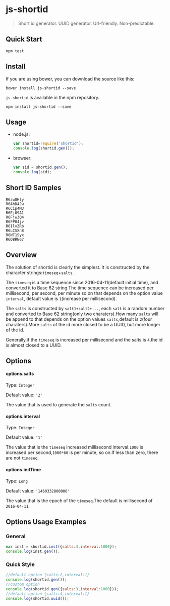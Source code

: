 # js-shortid

> Short id generator. UUID generator. Url-friendly. Non-predictable.

## Quick Start

```shell
npm test
```
	
## Install

If you are using bower, you can download the source like this:

```shell
bower install js-shortid --save
```

`js-shortid` is available in the npm repository.

```shell    
npm install js-shortid --save
```
	
## Usage

* node.js:

	```js
	var shortid=require('shortid');	
	console.log(shortid.gen());
	```
	
* browser:

	```js
	var sid = shortid.gen();
	console.log(sid);
	```
	
## Short ID Samples

```
R6zw8Hly
R6AhD4Jw
R6Cip4M3
R6Ej09A1
R6Fjw3Q4
R6FP04jv
R6IlvZRb
R6LCSXn8
R6NT1Syx
R6O8RN67
```
	
## Overview

The solution of shortid is clearly the simplest. It is constructed by the character strings:`timeseq`+`salts`.

The `timeseq` is a time sequence since 2016-04-11(default initial time), and converted it to Base 62 string.The time sequence can be increased per millisecond, per second, per minute so on that depends on the option value `interval`, default value is `1`(increase per millisecond).

The `salts` is constructed by `salt1+salt2+...`, each `salt` is a random number and converted to Base 62 string(only two charaters).How many `salts` will be append to that depends on the option values `salts`,default is `2`(four charaters).More `salts` of the id more closed to be a UUID, but more longer of the id.

Generally,if the `timeseq` is increased per millisecond and the salts is `4`,the id is almost closed to a UUID.

## Options

#### options.salts
Type: `Integer`

Default value: `'2'`

The value that is used to generate the `salts` count.

#### options.interval
Type: `Integer`

Default value: `'1'`

The value that is the `timeseq` increased millisecond interval.`1000` is increased per second,`1000*60` is per minute, so on.If less than zero, there are not `timeseq`.

#### options.initTime
Type: `Long`

Default value: `'1460332800000'`

The value that is the epoch of the `timeseq`.The default is millisecond of `2016-04-11`.

## Options Usage Examples
### General

```js
var inst = shortid.inst({salts:3,interval:1000});
console.log(inst.gen());
```

###	Quick Style

```js
//default option {salts:2,interval:1}
console.log(shortid.gen());
//custom option
console.log(shortid.gen({salts:3,interval:1000}));
//default option {salts:4,interval:1}
console.log(shortid.uuid());	
```